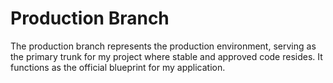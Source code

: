 # Production Branch

The production branch represents the production environment, serving as the primary trunk for my project where stable and approved code resides. It functions as the official blueprint for my application.
